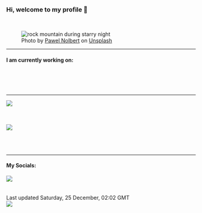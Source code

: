 <h3>Hi, welcome to my profile 👋</h3>

<br />
<figure>
  <img
    src="https://images.unsplash.com/photo-1497294815431-9365093b7331?crop=entropy&cs=tinysrgb&fit=max&fm=jpg&ixid=MnwyNzQ3MDB8MHwxfHJhbmRvbXx8fHx8fHx8fDE2NDAzOTMyNTY&ixlib=rb-1.2.1&q=80&w=1080&auto=format"
    alt="rock mountain during starry night" 
  />
  <figcaption>Photo by <a
    href="https://unsplash.com/@hellocolor?utm_source=Profile%20readme&utm_medium=referral">Pawel Nolbert</a> on <a
    href="https://unsplash.com/?utm_source=Profile%20readme&utm_medium=referral">Unsplash</a></figcaption>
</figure>


<hr />
<h4>I am currently working on:</h4>
<a href=""></a>

<br /><br /><br />

<hr />
<img
  src="https://github-readme-stats.vercel.app/api?username=shanelucy&show_icons=true&theme=calm"
/>
<br /><br /><br />

<img 
  src="https://github-readme-stats.vercel.app/api/top-langs/?username=shanelucy&theme=calm"
/>
<br /><br /><br /><br />
<hr />
<h4>My Socials:</h4>
<a href="https://uk.linkedin.com/in/shane-lucy-4735b616a">
  <img
    src="https://img.shields.io/badge/linkedin%20-%230077B5.svg?&style=for-the-badge&logo=linkedin&logoColor=white"
  />
</a>
<br /><br /><br />
Last updated Saturday, 25 December, 02:02 GMT
<br />
<img
  src="https://github.com/ShaneLucy/ShaneLucy/workflows/README%20build/badge.svg"
/>
